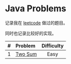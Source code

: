 # Java Problems

记录我在 [leetcode](https://leetcode.com/problemset/all/) 做过的题目。

同时也记录比较好的实现。
	
| \# | Problem       | Difficulty  | 
|:-------:|:--------------|:------:|
|1|[Two Sum](https://leetcode.com/problems/two-sum/description/)|Easy|